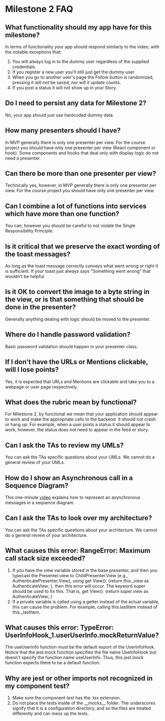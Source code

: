 # Milestone 2 FAQ

## What functionality should my app have for this milestone?
In terms of functionality your app should respond similarly to the video, with the notable exceptions that:
1. You will always log in to the dummy user regardless of the supplied credentials.
1. If you register a new user you'll still just get the dummy user
1. When you go to another user's page the Follow button is randomized, pressing it will not be saved, nor will it update counts.
1. If you post a status it will not show up in your Story.

## Do I need to persist any data for Milestone 2?

No, your app should just use hardcoded dummy data.

## How many presenters should I have?

In MVP generally there is only one presenter per view.  For the course project you should have only one presenter per view (React component or hook). Some components and hooks that deal only with display logic do not need a presenter.

## Can there be more than one presenter per view?

Technically yes, however, in MVP generally there is only one presenter per view.  For the course project you should have only one presenter per view.

## Can I combine a lot of functions into services which have more than one function?

You can, however you should be careful to not violate the Single Responsibility Principle.

## Is it critical that we preserve the exact wording of the toast messages?

As long as the toast message correctly conveys what went wrong or right it is sufficient. If your toast just always says "Something went wrong" that wouldn't be helpful

## Is it OK to convert the image to a byte string in the view, or is that something that should be done in the presenter?

Generally anything dealing with logic should be moved to the presenter.

## Where do I handle password validation?

Basic password validation should happen in your presenter class.

## If I don't have the URLs or Mentions clickable, will I lose points?

Yes, it is expected that URLs and Mentions are clickable and take you to a webpage or user page respectively.

## What does the rubric mean by functional?

For Milestone 2, by functional we mean that your application should appear to work and make the appropriate calls to the backend. It should not crash or hang up. For example, when a user posts a status it should appear to work, however, the status does not need to appear in the feed or story.

## Can I ask the TAs to review my UMLs?

You can ask the TAs specific questions about your UMLs. We cannot do a general review of your UMLs.

## How do I show an Asynchronous call in a Sequence Diagram?

This one-minute [video](https://www.youtube.com/shorts/QRA1Xes6VDo) explains how to represent an asynchronous messages in a sequence diagram.

## Can I ask the TAs to look over my architecture?
You can ask the TAs specific questions about your architecture. We cannot do a general review of your architecture.

## What causes this error: RangeError: Maximum call stack size exceeded?

1. If you have the view variable stored in the base presenter, and then you typecast the Presenter.view to ChildPresenter.View (e.g., AuthenticatePresenter.View), using get View(): {return this._view as AuthenticateView; }, then this error will occur.
The keyword super should be used to fix this. That is, get View(): {return super.view as AuthenticateView; }
1. If a private variable is called using a getter instead of the actual variable, this can cause the problem. For example, calling this.lastItem instead of this._lastItem.

## What causes this error: TypeError: UserInfoHook_1.userUserInfo.mockReturnValue?

The useUserInfo function must be the default export of the UserInfoHook. Notice that the jest.mock function specifies the file name UseInfoHook but doesn't specify the function name useUserInfo. Thus, this jest.mock function expects there to be a default function.

## Why are jest or other imports not recognized in my component test?

1. Make sure the component test has the .tsx extension.
1. Do not place the tests inside of the \_\_mocks\_\_ folder. The underscores signify that it is a configuration directory, and so the files are treated differently and can mess up the tests.